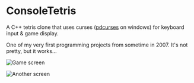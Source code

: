 ConsoleTetris
=============

A C++ tetris clone that uses curses ([pdcurses](http://gnuwin32.sourceforge.net/packages/pdcurses.htm) on windows) for keyboard input & game display.

One of my very first programming projects from sometime in 2007. It's not pretty, but it works...

![Game screen](https://raw.github.com/Insood/ConsoleTetris/master/screenshots/Capture.JPG)

![Another screen](https://raw.github.com/Insood/ConsoleTetris/master/screenshots/Capture2.JPG)
